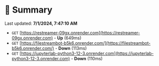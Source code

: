 # 📖 Summary
Last updated: **7/1/2024, 7:47:10 AM**

- `GET` [https://restreamer-09gx.onrender.com](https://restreamer-09gx.onrender.com) - **Up** (649ms)
- `GET` [https://filestreambot-b5k6.onrender.com/](https://filestreambot-b5k6.onrender.com/) - **Down** (113ms)
- `GET` [https://jupyterlab-python3-12-3.onrender.com](https://jupyterlab-python3-12-3.onrender.com) - **Down** (110ms)
